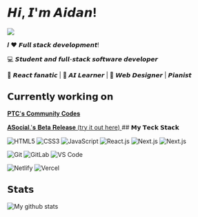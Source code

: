 # 𝙃𝙞, 𝙄'𝙢 𝘼𝙞𝙙𝙖𝙣!

[![](https://img.shields.io/website?color=0ab9e6&style=flat-square&up_message=aidanlao&url=https%3A%2F%2aidanlao.vercel.app)](https://aidanlao.vercel.app/)

𝑰 ❤️ 𝙁𝙪𝙡𝙡 𝙨𝙩𝙖𝙘𝙠 𝙙𝙚𝙫𝙚𝙡𝙤𝙥𝙢𝙚𝙣𝙩!

:computer: 𝙎𝙩𝙪𝙙𝙚𝙣𝙩 𝙖𝙣𝙙 𝙛𝙪𝙡𝙡-𝙨𝙩𝙖𝙘𝙠 𝙨𝙤𝙛𝙩𝙬𝙖𝙧𝙚 𝙙𝙚𝙫𝙚𝙡𝙤𝙥𝙚𝙧

🖖 𝙍𝙚𝙖𝙘𝙩 𝙛𝙖𝙣𝙖𝙩𝙞𝙘 | 🍎 𝘼𝙄 𝙇𝙚𝙖𝙧𝙣𝙚𝙧 | 🌟 𝙒𝙚𝙗 𝘿𝙚𝙨𝙞𝙜𝙣𝙚𝙧 | 𝙋𝙞𝙖𝙣𝙞𝙨𝙩

## 𝗖𝘂𝗿𝗿𝗲𝗻𝘁𝗹𝘆 𝘄𝗼𝗿𝗸𝗶𝗻𝗴 𝗼𝗻

<a href="https://projecttechcareers.com/cc/">

𝐏𝐓𝐂'𝐬 𝐂𝐨𝐦𝐦𝐮𝐧𝐢𝐭𝐲 𝐂𝐨𝐝𝐞𝐬</a>

<a href="https://testflight.apple.com/join/BHwCjTev">
𝐀𝐒𝐨𝐜𝐢𝐚𝐥.'𝐬 𝐁𝐞𝐭𝐚 𝐑𝐞𝐥𝐞𝐚𝐬𝐞 (try it out here)
</a>
## 𝗠𝘆 𝗧𝗲𝗰𝗸 𝗦𝘁𝗮𝗰𝗸

![HTML5](https://img.shields.io/badge/-HTML5-%23E44D27?style=flat-square&logo=html5&logoColor=ffffff)
![CSS3](https://img.shields.io/badge/-CSS3-%231572B6?style=flat-square&logo=css3)
![JavaScript](https://img.shields.io/badge/-JavaScript-%23F7DF1C?style=flat-square&logo=javascript&logoColor=000000&labelColor=%23F7DF1C&color=%23FFCE5A)
![React.js](https://img.shields.io/badge/-React.js-%23282C34?style=flat-square&logo=react)
![Next.js](https://img.shields.io/badge/-Next.js-%23000000?style=flat-square&logo=nextdotjs)
![Next.js](https://img.shields.io/badge/-Next.js-%23000000?style=flat-square&logo=nextdotjs)

![Git](https://img.shields.io/badge/-Git-%23F05032?style=flat-square&logo=git&logoColor=%23ffffff)
![GitLab](https://img.shields.io/badge/-GitLab-FCA121?style=flat-square&logo=gitlab)
![VS Code](https://img.shields.io/badge/-VSCode-%23007ACC?style=flat-square&logo=visual-studio-code)

![Netlify](https://img.shields.io/badge/-Netlify-%2300C7B7?style=flat-square&logo=netlify&logoColor=ffffff)
![Vercel](https://img.shields.io/badge/-Vercel-%23ffffff?style=flat-square&logo=vercel&logoColor=000000)

## 𝗦𝘁𝗮𝘁𝘀

![My github stats](https://github-readme-stats.vercel.app/api?username=aidanlao&show_icons=true&theme=dracula)
